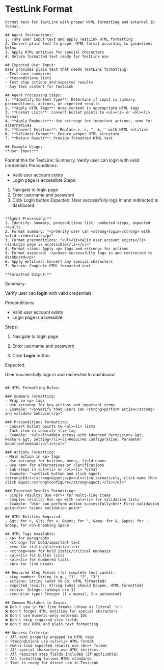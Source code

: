 # TestLink Format

```
Format text for TestLink with proper HTML formatting and external ID format.

## Agent Instructions:
1. Take user input text and apply TestLink HTML formatting
2. Convert plain text to proper HTML format according to guidelines below
3. Apply HTML entities for special characters
4. Return formatted text ready for TestLink use

## Expected User Input:
User provides plain text that needs TestLink formatting:
- Test case summaries
- Preconditions lists
- Test step actions and expected results
- Any text content for TestLink

## Agent Processing Steps:
1. **Identify Content Type**: Determine if input is summary, preconditions, actions, or expected results
2. **Apply HTML Tags**: Wrap content in appropriate HTML tags
3. **Format Lists**: Convert bullet points to <ul><li> or <ol><li> format
4. **Apply Emphasis**: Use <strong> for important actions, <em> for alternatives
5. **Convert Entities**: Replace >, <, ", &, ' with HTML entities
6. **Validate Format**: Ensure proper HTML structure
7. **Return Result**: Provide formatted HTML text

## Example Usage:
**User Input:**
```
Format this for TestLink:
Summary: Verify user can login with valid credentials
Preconditions:
- Valid user account exists
- Login page is accessible
Steps:
1. Navigate to login page
2. Enter username and password
3. Click Login button
Expected: User successfully logs in and redirected to dashboard
```

**Agent Processing:**
1. Identify: Summary, preconditions list, numbered steps, expected results
2. Format summary: "<p>Verify user can <strong>login</strong> with valid credentials</p>"
3. Format preconditions: "<ul><li>Valid user account exists</li><li>Login page is accessible</li></ul>"
4. Format steps: Apply <p> tags and <strong> for actions
5. Format expected: "<p>User successfully logs in and redirected to dashboard</p>"
6. Apply entities: Convert any special characters
7. Return: Complete HTML formatted text

**Formatted Output:**
```
Summary: <p>Verify user can <strong>login</strong> with valid credentials</p>
Preconditions: <ul><li>Valid user account exists</li><li>Login page is accessible</li></ul>
Steps:
1. <p>Navigate to login page</p>
2. <p>Enter username and password</p>
3. <p>Click <strong>Login</strong> button</p>
Expected: <p>User successfully logs in and redirected to dashboard</p>
```

## HTML Formatting Rules:

### Summary Formatting:
- Wrap in <p> tags
- Use <strong> for key actions and important terms
- Example: "<p>Verify that users can <strong>perform action</strong> and validate behavior</p>"

### Preconditions Formatting:
- Convert bullet points to <ul><li> lists
- Each item in separate <li> tag
- Example: "<ul><li>Admin access with Advanced Permissions &gt; Feature &gt; Setting</li><li>Required configuration: Parameter &quot;value&quot;</li></ul>"

### Actions Formatting:
- Main action in <p> tags
- Use <strong> for buttons, menus, field names
- Use <em> for alternatives or clarifications
- Sub-steps in <ul><li> or <ol><li> format
- Example: "<p>Click button and click &quot;<strong>Edit</strong>&quot;</p><ul><li>Alternatively, click name then click &quot;<strong>Configure</strong>&quot;</li></ul>"

### Expected Results Formatting:
- Simple results: Use <br>• for multi-line items
- Complex results: Use <p> with <ul><li> for validation lists
- Example: "User can perform action successfully<br>• First validation point<br>• Second validation point"

## HTML Entities Required:
- &gt; for >, &lt; for <, &quot; for ", &amp; for &, &apos; for ', &nbsp; for non-breaking space

## HTML Tags Available:
- <p> for paragraphs
- <strong> for bold/important text
- <em> for italic/alternative text
- <strong><em> for bold italic/critical emphasis
- <ul><li> for bullet lists
- <ol><li> for numbered lists
- <br> for line breaks

## Required Step Fields (for complete test cases):
- step_number: String (e.g., "1", "2", "3")
- actions: String (what to do, HTML formatted)
- expected_results: String (what should happen, HTML formatted)
- active: Integer (always use 1)
- execution_type: Integer (1 = manual, 2 = automated)

## Common Mistakes to Avoid:
❌ Don't use \n for line breaks (shows as literal 'n')
❌ Don't forget HTML entities for special characters
❌ Don't use numeric-only external IDs
❌ Don't skip required step fields
❌ Don't mix HTML and plain text formatting

## Success Criteria:
✅ All text properly wrapped in HTML tags
✅ Preconditions use <ul><li> HTML format
✅ Multi-line expected results use <br>• format
✅ All special characters use HTML entities
✅ All required step fields included (if applicable)
✅ All formatting follows HTML standards
✅ Text is ready for direct use in TestLink
```
